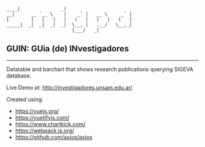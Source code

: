 ```
____|               _)
__|      __ `__ \    |    _` |   __ \     _` |
|        |   |   |   |   (   |   |   |   (   |
_____|  _|  _|  _|  _|  \__, |   .__/   \__,_|
                        |___/   _|
```

## GUIN: **GU**ia (de) **IN**vestigadores

---
Datatable and barchart that shows research publications querying SIGEVA database.

Live Demo at: <http://investigadores.unsam.edu.ar/>

Created using:

- <https://vuejs.org/>
- <https://vuetifyjs.com/>
- <https://www.chartkick.com/>
- <https://webpack.js.org/>
- https://github.com/axios/axios
